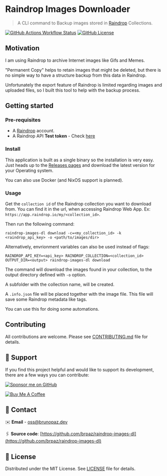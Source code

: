 # Raindrop Images Downloader

> A CLI command to Backup images stored in [Raindrop](https://raindrop.io) Collections.

[![GitHub Actions Workflow Status](https://img.shields.io/github/actions/workflow/status/brpaz/raindrop-images-dl/ci.yml?style=for-the-badge)](https://github.com/brpaz/raindrop-images-dl/actions)
[![GitHub License](https://img.shields.io/github/license/brpaz/raindrop-images-dl?style=for-the-badge)](LICENSE)



## Motivation

I am using Raindrop to archive Internet images like Gifs and Memes.

"Permanent Copy" helps to retain images that might be deleted, but there is no simple way to have a structure backup from this data in Raindrop.

Unfortunately the export feature of Raindrop is limited regarding images and uploaded files, so I built this tool to help with the backup process.


## Getting started

### Pre-requisites

- A [Raindrop](https://raindrop.io/) account.
- A Raindrop API **Test token** - Check [here](https://developer.raindrop.io/v1/authentication/token)


### Install

This application is built as a single binary so the installation is very easy. Just heads up to the [Releases pages](https://github.com/brpaz/raindrop-images-dl/releases) and download the latest version for your Operating system.

You can also use Docker (and NixOS support is planned).

### Usage

Get the `collection id` of the Raindrop collection you want to download from. You can find it in the url, when accessing Raindrop Web App. Ex: `https://app.raindrop.io/my/<collection_id>`.

Then run the following command:

```shell
raindrop-images-dl download -c=<my_collection_id> -k <raindrop_api_key> -o <path/to/images/dir>
```

Alternatively, envrionment variables can also be used instead of flags:

```shell
RAINDROP_API_KEY=<api_key> RAINDROP_COLLECTION=<collection_id> OUTPUT_DIR=<output> raindrop-images-dl download
```

The command will download the images found in your collection, to the output directory defined with `-o` option.

A subfolder with the collection name, will be created.

A `.info.json` file will be placed together with the image file. This file will save some Raindrop metadata like tags.

You can use this for doing some automations.

## Contributing

All contributions are welcome. Please see [CONTRIBUTING.md](CONTRIBUTING.md) file for details.

## 🫶 Support

If you find this project helpful and would like to support its development, there are a few ways you can contribute:

[![Sponsor me on GitHub](https://img.shields.io/badge/Sponsor-%E2%9D%A4-%23db61a2.svg?&logo=github&logoColor=red&&style=for-the-badge&labelColor=white)](https://github.com/sponsors/brpaz)

<a href="https://www.buymeacoffee.com/Z1Bu6asGV" target="_blank"><img src="https://www.buymeacoffee.com/assets/img/custom_images/orange_img.png" alt="Buy Me A Coffee" style="height: auto !important;width: auto !important;" ></a>

## 📩 Contact

✉️ **Email** - [oss@brunopaz.dev](oss@brunopaz.dev)

🖇️ **Source code**: [https://github.com/brpaz/raindrop-images-dl](https://github.com/brpaz/raindrop-images-dl)

## 📃 License

Distributed under the MIT License.
See [LICENSE](LICENSE) file for details.
